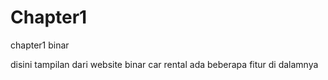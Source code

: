 # Chapter1
chapter1 binar

disini tampilan dari website binar car rental
ada beberapa fitur di dalamnya 
